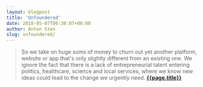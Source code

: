 ```yaml
---
layout: blogpost
title: 'Unfoundered'
date: 2018-05-07T06:30:07+00:00
author: Anton Sten
slug: unfoundered/
---
```


>So we take on huge sums of money to churn out yet another platform, website or app that's only slightly different from an existing one. We ignore the fact that there is a lack of entrepreneurial talent entering politics, healthcare, science and local services, where we know new ideas could lead to the change we urgently need. **[{{page.title}}](https://www.gemmamilne.co.uk)**